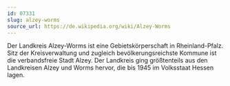 ```yaml
---
id: 07331
slug: alzey-worms
source_url: https://de.wikipedia.org/wiki/Alzey-Worms
---
```


Der Landkreis Alzey-Worms ist eine Gebietskörperschaft in Rheinland-Pfalz. Sitz der Kreisverwaltung und zugleich bevölkerungsreichste Kommune ist die verbandsfreie Stadt Alzey. Der Landkreis ging größtenteils aus den Landkreisen Alzey und Worms hervor, die bis 1945 im Volksstaat Hessen lagen.
